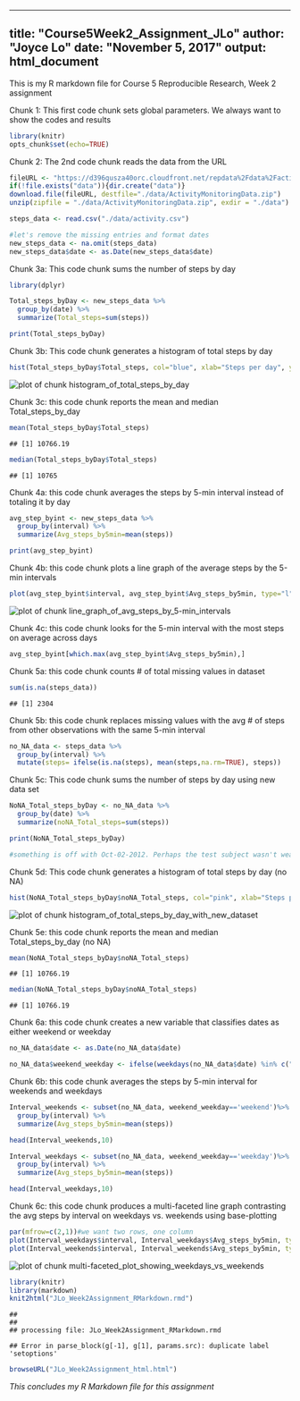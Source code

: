 

---
title: "Course5Week2_Assignment_JLo"
author: "Joyce Lo"
date: "November 5, 2017"
output: html_document
---

This is my R markdown file for Course 5 Reproducible Research, Week 2 assignment

Chunk 1: This first code chunk sets global parameters.  We always want to show the codes and results


```r
library(knitr)
opts_chunk$set(echo=TRUE)
```

Chunk 2: The 2nd code chunk reads the data from the URL


```r
fileURL <- "https://d396qusza40orc.cloudfront.net/repdata%2Fdata%2Factivity.zip"
if(!file.exists("data")){dir.create("data")}
download.file(fileURL, destfile="./data/ActivityMonitoringData.zip")
unzip(zipfile = "./data/ActivityMonitoringData.zip", exdir = "./data")

steps_data <- read.csv("./data/activity.csv")

#let's remove the missing entries and format dates
new_steps_data <- na.omit(steps_data)
new_steps_data$date <- as.Date(new_steps_data$date)
```

Chunk 3a: This code chunk sums the number of steps by day 


```r
library(dplyr)

Total_steps_byDay <- new_steps_data %>%
  group_by(date) %>%
  summarize(Total_steps=sum(steps))

print(Total_steps_byDay)
```

Chunk 3b: This code chunk generates a histogram of total steps by day


```r
hist(Total_steps_byDay$Total_steps, col="blue", xlab="Steps per day", ylab="Frequency", main="Frequency of Steps by day")
```

![plot of chunk histogram_of_total_steps_by_day](figure/histogram_of_total_steps_by_day-1.png)

Chunk 3c: this code chunk reports the mean and median Total_steps_by_day

```r
mean(Total_steps_byDay$Total_steps)
```

```
## [1] 10766.19
```

```r
median(Total_steps_byDay$Total_steps)
```

```
## [1] 10765
```

Chunk 4a: this code chunk averages the steps by 5-min interval instead of totaling it by day

```r
avg_step_byint <- new_steps_data %>%
  group_by(interval) %>%
  summarize(Avg_steps_by5min=mean(steps))

print(avg_step_byint)
```

Chunk 4b: this code chunk plots a line graph of the average steps by the 5-min intervals

```r
plot(avg_step_byint$interval, avg_step_byint$Avg_steps_by5min, type="l", col="red", xlab = "5-min interval", ylab = "Avg steps", main = "Avg Steps by 5-min interval across days")
```

![plot of chunk line_graph_of_avg_steps_by_5-min_intervals](figure/line_graph_of_avg_steps_by_5-min_intervals-1.png)

Chunk 4c: this code chunk looks for the 5-min interval with the most steps on average across days

```r
avg_step_byint[which.max(avg_step_byint$Avg_steps_by5min),]
```

Chunk 5a: this code chunk counts # of total missing values in dataset

```r
sum(is.na(steps_data))
```

```
## [1] 2304
```

Chunk 5b: this code chunk replaces missing values with the avg # of steps from other observations with the same 5-min interval

```r
no_NA_data <- steps_data %>%
  group_by(interval) %>%
  mutate(steps= ifelse(is.na(steps), mean(steps,na.rm=TRUE), steps))
```

Chunk 5c: This code chunk sums the number of steps by day using new data set


```r
NoNA_Total_steps_byDay <- no_NA_data %>%
  group_by(date) %>%
  summarize(noNA_Total_steps=sum(steps))

print(NoNA_Total_steps_byDay)

#something is off with Oct-02-2012. Perhaps the test subject wasn't wearing his device
```

Chunk 5d: This code chunk generates a histogram of total steps by day (no NA)


```r
hist(NoNA_Total_steps_byDay$noNA_Total_steps, col="pink", xlab="Steps per day", ylab="Frequency", main="Frequency of Steps by day (no NA)")
```

![plot of chunk histogram_of_total_steps_by_day_with_new_dataset](figure/histogram_of_total_steps_by_day_with_new_dataset-1.png)

Chunk 5e: this code chunk reports the mean and median Total_steps_by_day (no NA)

```r
mean(NoNA_Total_steps_byDay$noNA_Total_steps)
```

```
## [1] 10766.19
```

```r
median(NoNA_Total_steps_byDay$noNA_Total_steps)
```

```
## [1] 10766.19
```

Chunk 6a: this code chunk creates a new variable that classifies dates as either weekend or weekday

```r
no_NA_data$date <- as.Date(no_NA_data$date)

no_NA_data$weekend_weekday <- ifelse(weekdays(no_NA_data$date) %in% c("Saturday", "Sunday"), "weekend", "weekday")
```

Chunk 6b: this code chunk averages the steps by 5-min interval  for weekends and weekdays

```r
Interval_weekends <- subset(no_NA_data, weekend_weekday=='weekend')%>%
  group_by(interval) %>%
  summarize(Avg_steps_by5min=mean(steps))

head(Interval_weekends,10)

Interval_weekdays <- subset(no_NA_data, weekend_weekday=='weekday')%>%
  group_by(interval) %>%
  summarize(Avg_steps_by5min=mean(steps))

head(Interval_weekdays,10)
```

Chunk 6c: this code chunk produces a multi-faceted line graph contrasting the avg steps by interval on weekdays vs. weekends using base-plotting


```r
par(mfrow=c(2,1))#we want two rows, one column
plot(Interval_weekdays$interval, Interval_weekdays$Avg_steps_by5min, type="l", ylab="Avg Steps", xlab="", main="Avg Steps by Interval on Weekdays", col="red")
plot(Interval_weekends$interval, Interval_weekends$Avg_steps_by5min, type="l", ylab="Avg Steps", xlab="", main="Avg Steps by Interval on Weekends", col="blue")
```

![plot of chunk multi-faceted_plot_showing_weekdays_vs_weekends](figure/multi-faceted_plot_showing_weekdays_vs_weekends-1.png)


```r
library(knitr)
library(markdown)
knit2html("JLo_Week2Assignment_RMarkdown.rmd")
```

```
## 
## 
## processing file: JLo_Week2Assignment_RMarkdown.rmd
```

```
## Error in parse_block(g[-1], g[1], params.src): duplicate label 'setoptions'
```

```r
browseURL("JLo_Week2Assignment_html.html")
```
*This concludes my R Markdown file for this assignment*



